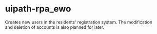 # uipath-rpa_ewo
Creates new users in the residents' registration system. The modification and deletion of accounts is also planned for later.

